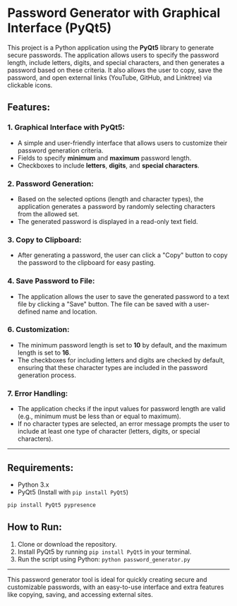 # Password Generator with Graphical Interface (PyQt5)

This project is a Python application using the **PyQt5** library to generate secure passwords. The application allows users to specify the password length, include letters, digits, and special characters, and then generates a password based on these criteria. It also allows the user to copy, save the password, and open external links (YouTube, GitHub, and Linktree) via clickable icons.

## Features:

### 1. **Graphical Interface with PyQt5**:
   - A simple and user-friendly interface that allows users to customize their password generation criteria.
   - Fields to specify **minimum** and **maximum** password length.
   - Checkboxes to include **letters**, **digits**, and **special characters**.

### 2. **Password Generation**:
   - Based on the selected options (length and character types), the application generates a password by randomly selecting characters from the allowed set.
   - The generated password is displayed in a read-only text field.

### 3. **Copy to Clipboard**:
   - After generating a password, the user can click a "Copy" button to copy the password to the clipboard for easy pasting.

### 4. **Save Password to File**:
   - The application allows the user to save the generated password to a text file by clicking a "Save" button. The file can be saved with a user-defined name and location.

### 6. **Customization**:
   - The minimum password length is set to **10** by default, and the maximum length is set to **16**.
   - The checkboxes for including letters and digits are checked by default, ensuring that these character types are included in the password generation process.

### 7. **Error Handling**:
   - The application checks if the input values for password length are valid (e.g., minimum must be less than or equal to maximum).
   - If no character types are selected, an error message prompts the user to include at least one type of character (letters, digits, or special characters).

---

## Requirements:
- Python 3.x
- PyQt5 (Install with `pip install PyQt5`)
```bash
pip install PyQt5 pypresence
```

## How to Run:
1. Clone or download the repository.
2. Install PyQt5 by running `pip install PyQt5` in your terminal.
3. Run the script using Python: `python password_generator.py`

---

This password generator tool is ideal for quickly creating secure and customizable passwords, with an easy-to-use interface and extra features like copying, saving, and accessing external sites.
